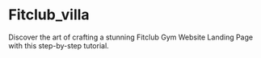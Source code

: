 # Fitclub_villa
Discover the art of crafting a stunning Fitclub Gym Website Landing Page with this step-by-step tutorial.
